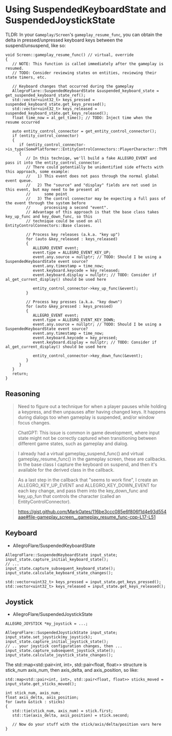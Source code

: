 # Using SuspendedKeyboardState and SuspendedJoystickState


TLDR: In your `Gameplay/Screen`'s `gameplay_resume_func`, you can obtain the
delta in pressed/unpressed keyboard keys between the suspend/unsuspend, like so:

```
void Screen::gameplay_resume_func() // virtual, override
{
   // NOTE: This function is called immediately after the gameplay is resumed.
   // TODO: Consider reviewing states on entities, reviewing their state timers, etc.

   // Keyboard changes that occurred during the gameplay
   AllegroFlare::SuspendedKeyboardState &suspended_keyboard_state = get_suspended_keyboard_state_ref();
   std::vector<uint32_t> keys_pressed = suspended_keyboard_state.get_keys_pressed();
   std::vector<uint32_t> keys_released = suspended_keyboard_state.get_keys_released();
   float time_now = al_get_time(); // TODO: Inject time when the resume occurred

   auto entity_control_connector = get_entity_control_connector();
   if (entity_control_connector)
   {
      if (entity_control_connector->is_type(SomePlatformer::EntityControlConnectors::PlayerCharacter::TYPE))
      {
         // In this techniqe, we'll build a fake ALLEGRO_EVENT and pass it into the entity_control_connector.
         // There could potentially be unidentified side effects with this approach, some example:
         //   1) This event does not pass through the normal global event queue.
         //   2) The "source" and "display" fields are not used in this event, but may need to be present at
         //      some point
         //   3) The control connector may be expecting a full pass of the event through the system before
         //      processing a second "event".
         // Advantage of this approach is that the base class takes key_up_func and key_down_func, so this
         // technique could be used on all EntityControlConnectors::Base classes.

         // Process key releases (a.k.a. "key up")
         for (auto &key_released : keys_released)
         {
            ALLEGRO_EVENT event;
            event.type = ALLEGRO_EVENT_KEY_UP;
            event.any.source = nullptr; // TODO: Should I be using a SuspendedKeyboardState event source?
            event.any.timestamp = time_now;
            event.keyboard.keycode = key_released;
            event.keyboard.display = nullptr; // TODO: Consider if al_get_current_display() should be used here

            entity_control_connector->key_up_func(&event);
         }

         // Process key presses (a.k.a. "key down")
         for (auto &key_pressed : keys_pressed)
         {
            ALLEGRO_EVENT event;
            event.type = ALLEGRO_EVENT_KEY_DOWN;
            event.any.source = nullptr; // TODO: Should I be using a SuspendedKeyboardState event source?
            event.any.timestamp = time_now;
            event.keyboard.keycode = key_pressed;
            event.keyboard.display = nullptr; // TODO: Consider if al_get_current_display() should be used here

            entity_control_connector->key_down_func(&event);
         }
      }
   }
   return;
}
```


## Reasoning

> Need to figure out a technique for when a player pauses while holding a keypress, and then unpauses after having changed keys. 
> It happens during dialogs too when gameplay is suspended, and/or window focus changes.

> ChatGPT: This issue is common in game development, where input state might not be correctly captured when transitioning between different game states, such as gameplay and dialog.


> I already had a virtual gameplay_suspend_func() and virtual gameplay_resume_func() in the gameplay screen, these are callbacks. In the base class I capture the keyboard on suspend, and then it's available for the derived class in the callback.

> As a last step in the callback that "seems to work fine", I create an ALLEGRO_KEY_UP_EVENT and ALLEGRO_KEY_DOWN_EVENT for each key change, and pass them into the key_down_func and key_up_fun that controls the character (called an EntityControlConnector).

> https://gist.github.com/MarkOates/116be3ccc085e6f806f1d4e93d554aae#file-gameplay_screen__gameplay_resume_func-cpp-L17-L51


## Keyboard


- AllegroFlare/SuspendedKeyboardState


```
AllegroFlare::SuspendedKeyboardState input_state;
input_state.capture_initial_keyboard_state();
// ...
input_state.capture_subsequent_keyboard_state();
input_state.calculate_keyboard_state_changes();
```

```
std::vector<uint32_t> keys_pressed = input_state.get_keys_pressed();
std::vector<uint32_t> keys_released = input_state.get_keys_released();
```




## Joystick


- AllegroFlare/SuspendedJoystickState


```
ALLEGRO_JOYSTICK *my_joystick = ...;
  
AllegroFlare::SuspendedJoystickState input_state;
input_state.set_joystick(my_joystick);
input_state.capture_initial_joystick_state();
// .. your joystick configuration changes, then ...
input_state.capture_subsequent_joystick_state();
input_state.calculate_joystick_state_changes();
```


The std::map<std::pair<int, int>, std::pair<float, float>> structure is stick_num axis_num, then axis_delta, and axis_position, so like:



```
std::map<std::pair<int, int>, std::pair<float, float>> sticks_moved = input_state.get_sticks_moved();

int stick_num, axis_num;
float axis_delta, axis_position;
for (auto &stick : sticks)
{
   std::tie(stick_num, axis_num) = stick.first;
   std::tie(axis_delta, axis_position) = stick.second;

   // Now do your stuff with the stick/axis/delta/position vars here
}
```
